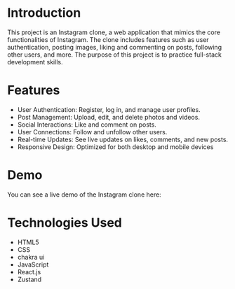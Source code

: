 <h1>Introduction </h1>
This project is an Instagram clone, a web application that mimics the core functionalities of Instagram. The clone includes features such as user authentication, posting images, liking and commenting on posts, following other users, and more.
The purpose of this project is to practice full-stack development skills.

<h1>Features</h1>
<ul>
  <li>User Authentication: Register, log in, and manage user profiles.</li>
  <li>Post Management: Upload, edit, and delete photos and videos.</li>
  <li>Social Interactions: Like and comment on posts.</li>
  <li>User Connections: Follow and unfollow other users.</li>
  <li>Real-time Updates: See live updates on likes, comments, and new posts.</li>
  <li>Responsive Design: Optimized for both desktop and mobile devices</li>
</ul>

<h1>Demo</h1>
You can see a live demo of the Instagram clone here:

<h1>Technologies Used</h1>
<ul>
  <li>HTML5</li>
  <li>CSS</li>
  <li>chakra ui</li>
  <li>JavaScript</li>
  <li>React.js </li>
  <li>Zustand</li>
</ul>
